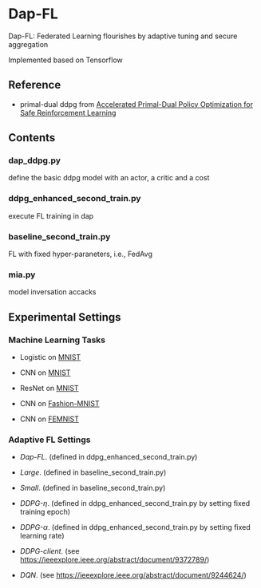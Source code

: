 # Dap-FL
Dap-FL: Federated Learning flourishes by adaptive tuning and secure aggregation

Implemented based on Tensorflow

## Reference
- primal-dual ddpg from [Accelerated Primal-Dual Policy Optimization for Safe Reinforcement Learning](https://arxiv.org/abs/1802.06480)

## Contents

### dap_ddpg.py 
define the basic ddpg model with an actor, a critic and a cost

### ddpg_enhanced_second_train.py
execute FL training in dap

### baseline_second_train.py
FL with fixed hyper-paraneters, i.e., FedAvg

### mia.py
model inversation accacks

## Experimental Settings

### Machine Learning Tasks

- Logistic on [MNIST](https://yann.lecun.com/exdb/mnist/)

- CNN on [MNIST](https://yann.lecun.com/exdb/mnist/)

- ResNet on [MNIST](https://yann.lecun.com/exdb/mnist/)

- CNN on [Fashion-MNIST](https://www.kaggle.com/datasets/zalando-research/fashionmnist)

- CNN on [FEMNIST](https://leaf.cmu.edu/)

### Adaptive FL Settings

- *Dap-FL*. (defined in ddpg_enhanced_second_train.py)

- *Large*. (defined in baseline_second_train.py)

- *Small*. (defined in baseline_second_train.py)

- *DDPG-*$\eta$. (defined in ddpg_enhanced_second_train.py by setting fixed training epoch)

- *DDPG-*$\alpha$. (defined in ddpg_enhanced_second_train.py by setting fixed learning rate)

- *DDPG-client*. (see https://ieeexplore.ieee.org/abstract/document/9372789/)

- *DQN*. (see https://ieeexplore.ieee.org/abstract/document/9244624/)

